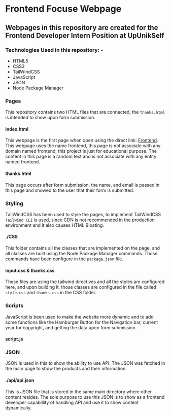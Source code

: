 # Frontend Focuse Webpage

## Webpages in this repository are created for the Frontend Developer Intern Position at UpUnikSelf

### Technologies Used in this repository: -
- HTML5
- CSS3
- TailWindCSS
- JavaScript
- JSON
- Node Package Manager

### Pages
This repository contains two HTML files that are connected, the `thanks.html` is intended to show upon form submission.
#### index.html
This webpage is the first page when open using the direct link: [Frontend](https://ashkjain.github.io/front-focus-upunikself). This webpage uses the name frontend, this page is not associate with any domain named frontend, this project is just for educational purpose. The content in this page is a random text and is not associate with any entity named frontend.
#### thanks.html
This page occurs after form submission, the name, and email is passed in this page and showed to the user that their form is submitted.
### Styling
TailWindCSS has been used to style the pages, to implement TailWindCSS `Tailwind CLI` is used, since CDN is not recommended in the production environment and it also causes HTML Bloating.
#### ./CSS
This folder contains all the classes that are implemented on the page, and all classes are built using the Node Package Manager commands. Those commands have been configure in the `package.json` file.
#### input.css & thanks.css
These files are using the tailwind directives and all the styles are configured here, and upon building it, those classes are configured in the file called `style.css` and `thanks.css` in the CSS folder.

### Scripts
JavaScript is been used to make the website more dynamic and to add some functions like the Hamburger Button for the Navigation bar, current year for copyright, and getting the data upon form submission. 
#### script.js

### JSON
JSON is used in this to show the ability to use API. The JSON was fetched in the main page to show the products and their information.
#### ./api/api.json
This is JSON file that is stored in the same main directory where other content resides. The sole purpose to use this JSON is to show as a frontend developer capabillity of handling API and use it to show content dynamically.
